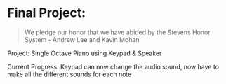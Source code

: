 # Final Project:

> We pledge our honor that we have abided by the Stevens Honor System - Andrew Lee and Kavin Mohan

Project: Single Octave Piano using Keypad & Speaker

Current Progress: Keypad can now change the audio sound, now have to make all the different sounds for each note
